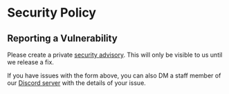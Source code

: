 # Security Policy

## Reporting a Vulnerability

Please create a private [security advisory](https://github.com/replugged-org/replugged/security/advisories/new). This will only be visible to us until we release a fix.

If you have issues with the form above, you can also DM a staff member of our [Discord server](https://discord.gg/replugged) with the details of your issue.

